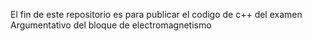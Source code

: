 El fin de este repositorio es para publicar el codigo de c++ del examen Argumentativo del bloque de electromagnetismo
